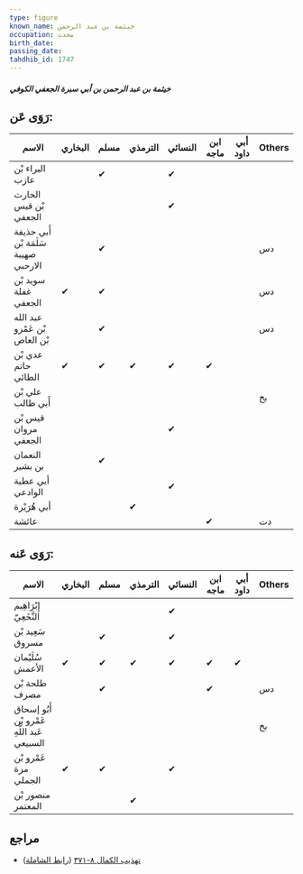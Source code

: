 ```yaml
---
type: figure
known_name: خيثمة بن عبد الرحمن
occupation: محدث
birth_date:
passing_date:
tahdhib_id: 1747
---
```

##### خيثمة بن عبد الرحمن بن أبي سبرة الجعفي الكوفي

## رَوَى عَن:
| الاسم                                | البخاري | مسلم | الترمذي | النسائي | ابن ماجه | أبي داود | Others |
| ------------------------------------ | ------- | ---- | ------- | ------- | -------- | -------- | ------ |
| البراء بْن عازب                      |         | ✔    |         | ✔       |          |          |        |
| الحارث بْن قيس الجعفي                |         |      |         | ✔       |          |          |        |
| أَبي حذيفة سَلَمَة بْن صهيبة الارحبي |         | ✔    |         |         |          |          | دس     |
| سويد بْن غفلة الجعفي                 | ✔       | ✔    |         |         |          |          | دس     |
| عبد الله بْن عَمْرو بْن العاص        |         | ✔    |         |         |          |          | دس     |
| عدي بْن حاتم الطائي                  | ✔       | ✔    | ✔       | ✔       | ✔        |          |        |
| علي بْن أَبي طالب                    |         |      |         |         |          |          | بخ     |
| قيس بْن مروان الجعفي                 |         |      |         | ✔       |          |          |        |
| النعمان بن بشير                      |         | ✔    |         |         |          |          |        |
| أبي عطية الوادعي                     |         |      |         | ✔       |          |          |        |
| أبي هُرَيْرة                         |         |      | ✔       |         |          |          |        |
| عائشة                                |         |      |         |         | ✔        |          | دت     |
## رَوَى عَنه:
| الاسم                                       | البخاري | مسلم | الترمذي | النسائي | ابن ماجه | أبي داود | Others |
| ------------------------------------------- | ------- | ---- | ------- | ------- | -------- | -------- | ------ |
| إِبْرَاهِيم النَّخَعِيّ                     |         |      |         | ✔       |          |          |        |
| سَعِيد بْن مسروق                            |         | ✔    |         | ✔       |          |          |        |
| سُلَيْمان الأعمش                            | ✔       | ✔    | ✔       | ✔       | ✔        | ✔        |        |
| طلحة بْن مصرف                               |         | ✔    |         |         | ✔        |          | دس     |
| أَبُو إسحاق عَمْرو بْن عَبد اللَّهِ السبيعي |         |      |         |         |          |          | بخ     |
| عَمْرو بْن مرة الجملي                       | ✔       | ✔    |         | ✔       |          |          |        |
| منصور بْن المعتمر                           |         |      | ✔       |         |          |          |        |
## مراجع
- [تهذيب الكمال ٨-٣٧١](obsidian://open?vault=Tahdhib-al-Kamal&file=Figures/١٧٤٧-خيثمة%20بن%20عبد%20الرحمن%20بن%20أبي%20سبرة%20الجعفي%20الكوفي) ([رابط الشاملة](https://shamela.ws/book/3722/4082))